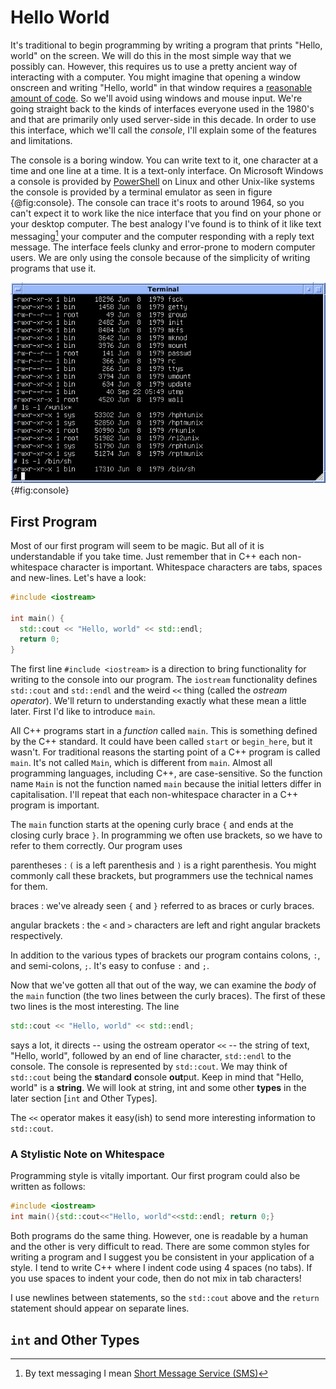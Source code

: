 # Hello World

It's traditional to begin programming by writing a program that prints "Hello, world" on the screen.  We will do this in the most simple way that we possibly can.  However, this requires us to use a pretty ancient way of interacting with a computer.  You might imagine that opening a window onscreen and writing "Hello, world" in that window requires a [reasonable amount of code](https://developer.gnome.org/gtkmm-tutorial/stable/sec-helloworld.html.en).  So we'll avoid using windows and mouse input.  We're going straight back to the kinds of interfaces everyone used in the 1980's and that are primarily only used server-side in this decade.  In order to use this interface, which we'll call the *console*, I'll explain some of the features and limitations.

The console is a boring window.  You can write text to it, one character at a time and one line at a time.  It is a text-only interface.  On Microsoft Windows a console is provided by [PowerShell](https://en.wikipedia.org/wiki/Powershell) on Linux and other Unix-like systems the console is provided by a terminal emulator as seen in figure {@fig:console}.  The console can trace it's roots to around 1964, so you can't expect it to work like the nice interface that you find on your phone or your desktop computer.  The best analogy I've found is to think of it like text messaging[^sms] your computer and the computer responding with a reply text message.  The interface feels clunky and error-prone to modern computer users.  We are only using the console because of the simplicity of writing programs that use it.

![Text-only console (image [from Wikipedia](https://commons.wikimedia.org/wiki/File:Version_7_UNIX_SIMH_PDP11_Kernels_Shell.png)) ](images/Version_7_UNIX_SIMH_PDP11_Kernels_Shell.jpeg){#fig:console}

[^sms]: By text messaging I mean [Short Message Service (SMS)](https://en.wikipedia.org/wiki/SMS)

## First Program

Most of our first program will seem to be magic.  But all of it is understandable if you take time.  Just remember that in C++ each non-whitespace character is important.  Whitespace characters are tabs, spaces and new-lines.  Let's have a look:

```c++
#include <iostream>

int main() {
  std::cout << "Hello, world" << std::endl;
  return 0;
}
```

The first line `#include <iostream>` is a direction to bring functionality for writing to the console into our program.  The `iostream` functionality defines `std::cout` and `std::endl` and the weird `<<` thing (called the *ostream operator*).  We'll return to understanding exactly what these mean a little later.  First I'd like to introduce `main`.

All C++ programs start in a _function_ called `main`.  This is something defined by the C++ standard.  It could have been called `start` or `begin_here`, but it wasn't.  For traditional reasons the starting point of a C++ program is called `main`.  It's not called `Main`, which is different from `main`.  Almost all programming languages, including C++, are case-sensitive.  So the function name `Main` is not the function named `main` because the initial letters differ in capitalisation.  I'll repeat that each non-whitespace character in a C++ program is important.

The `main` function starts at the opening curly brace `{` and ends at the closing curly brace `}`.  In programming we often use brackets, so we have to refer to them correctly.  Our program uses

parentheses
: `(` is a left parenthesis and `)` is a right parenthesis.  You might commonly call these brackets, but programmers use the technical names for them.

braces
: we've already seen `{` and `}` referred to as braces or curly braces.

angular brackets
: the `<` and `>` characters are left and right angular brackets respectively.

In addition to the various types of brackets our program contains colons, `:`, and semi-colons, `;`.  It's easy to confuse `:` and `;`.

Now that we've gotten all that out of the way, we can examine the *body* of the `main` function (the two lines between the curly braces).  The first of these two lines is the most interesting.  The line

```c++
std::cout << "Hello, world" << std::endl;
```

says a lot, it directs -- using the ostream operator `<<` -- the string of text, "Hello, world", followed by an end of line character, `std::endl` to the console.  The console is represented by `std::cout`.  We may think of `std::cout` being the **st**andar**d** **c**onsole **out**put.  Keep in mind that "Hello, world" is a **string**.  We will look at string, int and some other **types** in the later section [`int` and Other Types].

The `<<` operator makes it easy(ish) to send more interesting information to `std::cout`.

<!--- ␣ -->

### A Stylistic Note on Whitespace

Programming style is vitally important.  Our first program could also be written as follows:

```c++
#include <iostream>
int main(){std::cout<<"Hello, world"<<std::endl; return 0;}
```

Both programs do the same thing.  However, one is readable by a human and the other is very difficult to read.  There are some common styles for writing a program and I suggest you be consistent in your application of a style.  I tend to write C++ where I indent code using 4 spaces (no tabs).  If you use spaces to indent your code, then do not mix in tab characters!

I use newlines between statements, so the `std::cout` above and the `return` statement should appear on separate lines.

## `int` and Other Types
